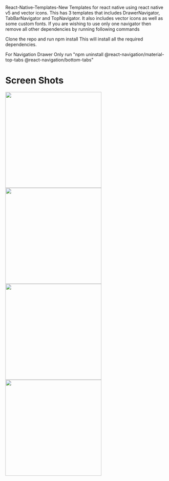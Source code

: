 React-Native-Templates-New
Templates for react native using react native v5 and vector icons. This has 3 templates that includes DrawerNavigator, TabBarNavigator and TopNavigator. It also includes vector icons as well as some custom fonts. If you are wishing to use only one navigator then remove all other dependencies by running following commands

Clone the repo and run npm install
This will install all the required dependencies.

For Navigation Drawer Only
run "npm uninstall @react-navigation/material-top-tabs @react-navigation/bottom-tabs"


# Screen Shots

<img src="src/images/a.png" width="300" height="300"/><img src="src/images/b.png" width="300" height="300"/>
<img src="src/images/c.png" width="300" height="300"/><img src="src/images/d.png" width="300" height="300"/>
